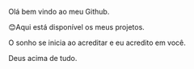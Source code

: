 Olá bem vindo ao meu Github.

😊Aqui está disponível os meus projetos.

O sonho se inicia ao acreditar e eu acredito em você.

Deus acima de tudo.
